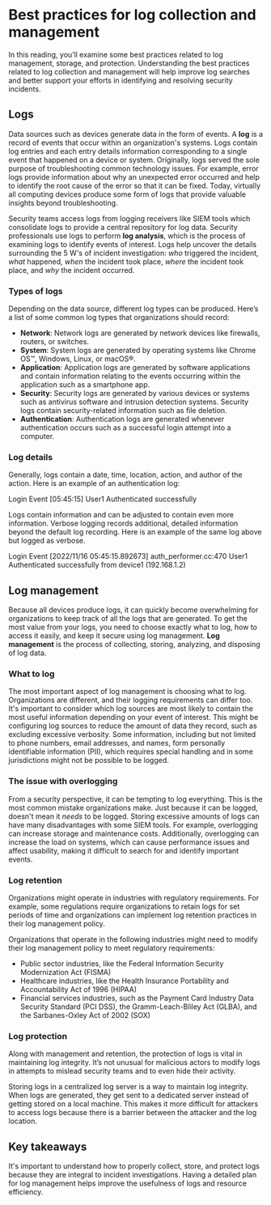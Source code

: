 # Best practices for log collection and management
In this reading, you’ll examine some best practices related to log management, storage, and protection. Understanding the best practices related to log collection and management will help improve log searches and better support your efforts in identifying and resolving security incidents.

## Logs
Data sources such as devices generate data in the form of events. A **log** is a record of events that occur within an organization's systems. Logs contain log entries and each entry details information corresponding to a single event that happened on a device or system. Originally, logs served the sole purpose of troubleshooting common technology issues. For example, error logs provide information about why an unexpected error occurred and help to identify the root cause of the error so that it can be fixed. Today, virtually all computing devices produce some form of logs that provide valuable insights beyond troubleshooting. 

Security teams access logs from logging receivers like SIEM tools which consolidate logs to provide a central repository for log data. Security professionals use logs to perform **log analysis**, which is the process of examining logs to identify events of interest. Logs help uncover the details surrounding the 5 W's of incident investigation: *who* triggered the incident, *what* happened, *when* the incident took place, *where* the incident took place, and *why* the incident occurred. 

### Types of logs
Depending on the data source, different log types can be produced. Here’s a list of some common log types that organizations should record:

- **Network**: Network logs are generated by network devices like firewalls, routers, or switches.
- **System**: System logs are generated by operating systems like Chrome OS™, Windows, Linux, or macOS®.
- **Application**: Application logs are generated by software applications and contain information relating to the events occurring within the application such as a smartphone app.
- **Security**: Security logs are generated by various devices or systems such as antivirus software and intrusion detection systems. Security logs contain security-related information such as file deletion.
- **Authentication**: Authentication logs are generated whenever authentication occurs such as a successful login attempt into a computer.

### Log details
Generally, logs contain a date, time, location, action, and author of the action. Here is an example of an authentication log:

Login Event [05:45:15] User1 Authenticated successfully

Logs contain information and can be adjusted to contain even more information. Verbose logging records additional, detailed information beyond the default log recording. Here is an example of the same log above but logged as verbose.

Login Event [2022/11/16 05:45:15.892673] auth_performer.cc:470 User1 Authenticated successfully from device1 (192.168.1.2)

## Log management
Because all devices produce logs, it can quickly become overwhelming for organizations to keep track of all the logs that are generated. To get the most value from your logs, you need to choose exactly what to log, how to access it easily, and keep it secure using log management. **Log management** is the process of collecting, storing, analyzing, and disposing of log data. 

### What to log
The most important aspect of log management is choosing what to log. Organizations are different, and their logging requirements can differ too. It's important to consider which log sources are most likely to contain the most useful information depending on your event of interest. This might be configuring log sources to reduce the amount of data they record, such as excluding excessive verbosity. Some information, including but not limited to phone numbers, email addresses, and names, form personally identifiable information (PII), which requires special handling and in some jurisdictions might not be possible to be logged.

### The issue with overlogging
From a security perspective, it can be tempting to log everything. This is the most common mistake organizations make. Just because it can be logged, doesn't mean it *needs* to be logged. Storing excessive amounts of logs can have many disadvantages with some SIEM tools. For example, overlogging can increase storage and maintenance costs. Additionally, overlogging can increase the load on systems, which can cause performance issues and affect usability, making it difficult to search for and identify important events. 

### Log retention
Organizations might operate in industries with regulatory requirements. For example, some regulations require organizations to retain logs for set periods of time and organizations can implement log retention practices in their log management policy.

Organizations that operate in the following industries might need to modify their log management policy to meet regulatory requirements:

- Public sector industries, like the Federal Information Security Modernization Act (FISMA)
- Healthcare industries, like the Health Insurance Portability and Accountability Act of 1996 (HIPAA)
- Financial services industries, such as the Payment Card Industry Data Security Standard (PCI DSS), the Gramm-Leach-Bliley Act (GLBA), and the Sarbanes-Oxley Act of 2002 (SOX)

### Log protection
Along with management and retention, the protection of logs is vital in maintaining log integrity. It’s not unusual for malicious actors to modify logs in attempts to mislead security teams and to even hide their activity.

Storing logs in a centralized log server is a way to maintain log integrity. When logs are generated, they get sent to a dedicated server instead of getting stored on a local machine. This makes it more difficult for attackers to access logs because there is a barrier between the attacker and the log location. 

## Key takeaways
It's important to understand how to properly collect, store, and protect logs because they are integral to incident investigations. Having a detailed plan for log management helps improve the usefulness of logs and resource efficiency. 
